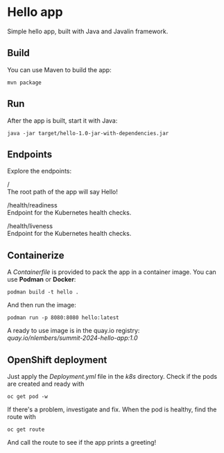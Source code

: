 # Hello app

Simple hello app, built with Java and Javalin framework.

## Build

You can use Maven to build the app:

`mvn package`

## Run

After the app is built, start it with Java:

`java -jar target/hello-1.0-jar-with-dependencies.jar`

## Endpoints

Explore the endpoints:

/  
The root path of the app will say Hello!


/health/readiness  
Endpoint for the Kubernetes health checks.


/health/liveness  
Endpoint for the Kubernetes health checks.

## Containerize

A *Containerfile* is provided to pack the app in a container image. You can use **Podman** or **Docker**:

`podman build -t hello .`

And then run the image:

`podman run -p 8080:8080 hello:latest`

A ready to use image is in the quay.io registry:  
*quay.io/nlembers/summit-2024-hello-app:1.0*

## OpenShift deployment

Just apply the *Deployment.yml* file in the *k8s* directory. Check if the pods are created and ready with

`oc get pod -w`

If there's a problem, investigate and fix. When the pod is healthy, find the route with

`oc get route`

And call the route to see if the app prints a greeting!